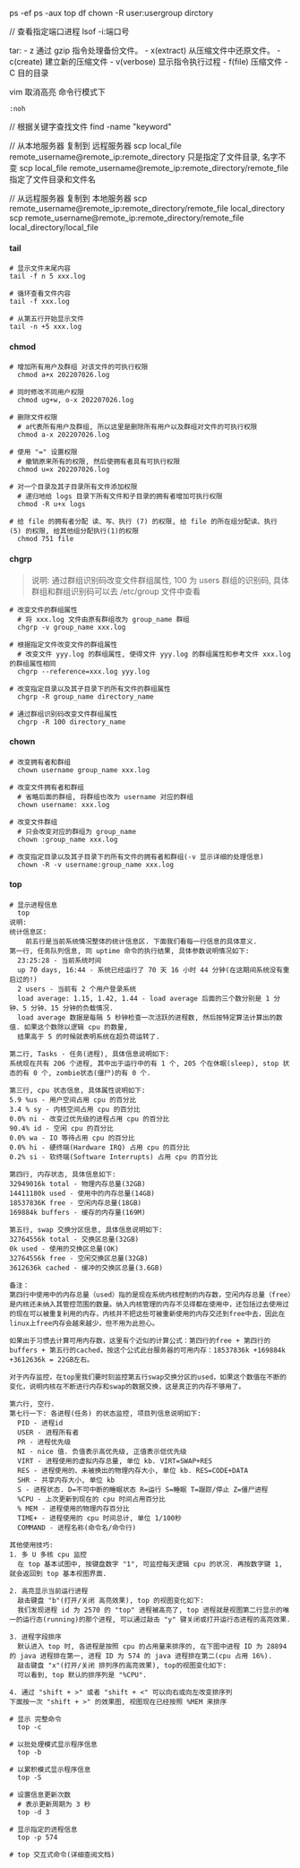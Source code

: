 ps -ef
ps -aux
top
df
chown -R user:usergroup dirctory

// 查看指定端口进程
lsof -i:端口号

tar:
    - z 通过 gzip 指令处理备份文件。
    - x(extract) 从压缩文件中还原文件。
    - c(create) 建立新的压缩文件
    - v(verbose) 显示指令执行过程
    - f(file) 压缩文件
    - C 目的目录



vim 取消高亮
命令行模式下
```shell
:noh
```

// 根据关键字查找文件
find <directory> -name "keyword"

// 从本地服务器 复制到 远程服务器
scp local_file remote_username@remote_ip:remote_directory 只是指定了文件目录, 名字不变
scp local_file remote_username@remote_ip:remote_directory/remote_file 指定了文件目录和文件名

// 从远程服务器 复制到 本地服务器
scp remote_username@remote_ip:remote_directory/remote_file local_directory
scp remote_username@remote_ip:remote_directory/remote_file local_directory/local_file

#### tail
```shell
# 显示文件末尾内容
tail -f n 5 xxx.log

# 循环查看文件内容
tail -f xxx.log

# 从第五行开始显示文件
tail -n +5 xxx.log
```


#### chmod
```shell
# 增加所有用户及群组 对该文件的可执行权限
  chmod a+x 202207026.log
  
# 同时修改不同用户权限
  chmod ug+w, o-x 202207026.log
  
# 删除文件权限
  # a代表所有用户及群组, 所以这里是删除所有用户以及群组对文件的可执行权限
  chmod a-x 202207026.log
  
# 使用 "=" 设置权限
  # 撤销原来所有的权限, 然后使拥有者具有可执行权限
  chmod u=x 202207026.log
  
# 对一个目录及其子目录所有文件添加权限
  # 递归地给 logs 目录下所有文件和子目录的拥有者增加可执行权限
  chmod -R u+x logs
  
# 给 file 的拥有者分配 读、写、执行 (7) 的权限, 给 file 的所在组分配读、执行 (5) 的权限, 给其他组分配执行(1)的权限
  chmod 751 file
```

#### chgrp
> 说明:
通过群组识别码改变文件群组属性, 100 为 users 群组的识别码, 具体群组和群组识别码可以去 /etc/group 文件中查看
```shell
# 改变文件的群组属性
  # 将 xxx.log 文件由原有群组改为 group_name 群组
  chgrp -v group_name xxx.log
  
# 根据指定文件改变文件的群组属性
  # 改变文件 yyy.log 的群组属性, 使得文件 yyy.log 的群组属性和参考文件 xxx.log 的群组属性相同
  chgrp --reference=xxx.log yyy.log
  
# 改变指定目录以及其子目录下的所有文件的群组属性
  chgrp -R group_name directory_name
  
# 通过群组识别码改变文件群组属性
  chgrp -R 100 directory_name
```

#### chown
```shell
# 改变拥有者和群组
  chown username group_name xxx.log
  
# 改变文件拥有者和群组
  # 省略后面的群组, 将群组也改为 username 对应的群组
  chown username: xxx.log
  
# 改变文件群组
  # 只会改变对应的群组为 group_name
  chown :group_name xxx.log
  
# 改变指定目录以及其子目录下的所有文件的拥有者和群组(-v 显示详细的处理信息)
  chown -R -v username:group_name xxx.log
```

#### top
```shell
# 显示进程信息
  top
说明:
统计信息区:
    前五行是当前系统情况整体的统计信息区. 下面我们看每一行信息的具体意义.
第一行, 任务队列信息, 同 uptime 命令的执行结果, 具体参数说明情况如下:
  23:25:28 - 当前系统时间
  up 70 days, 16:44 - 系统已经运行了 70 天 16 小时 44 分钟(在这期间系统没有重启过的!)
  2 users - 当前有 2 个用户登录系统
  load average: 1.15, 1.42, 1.44 - load average 后面的三个数分别是 1 分钟、5 分钟、15 分钟的负载情况.
  load average 数据是每隔 5 秒钟检查一次活跃的进程数, 然后按特定算法计算出的数值. 如果这个数除以逻辑 cpu 的数量,
  结果高于 5 的时候就表明系统在超负荷运转了.
 
第二行, Tasks - 任务(进程), 具体信息说明如下:
系统现在共有 206 个进程, 其中出于运行中的有 1 个, 205 个在休眠(sleep), stop 状态的有 0 个, zombie状态(僵尸)的有 0 个.

第三行, cpu 状态信息, 具体属性说明如下:
5.9 %us - 用户空间占用 cpu 的百分比
3.4 % sy - 内核空间占用 cpu 的百分比
0.0% ni - 改变过优先级的进程占用 cpu 的百分比
90.4% id - 空闲 cpu 的百分比
0.0% wa - IO 等待占用 cpu 的百分比
0.0% hi - 硬终端(Hardware IRQ) 占用 cpu 的百分比
0.2% si - 软终端(Software Interrupts) 占用 cpu 的百分比

第四行, 内存状态, 具体信息如下:
32949016k total - 物理内存总量(32GB)
14411180k used - 使用中的内存总量(14GB)
18537836K free - 空闲内存总量(18GB)
169884k buffers - 缓存的内存量(169M)

第五行, swap 交换分区信息, 具体信息说明如下:
32764556k total - 交换区总量(32GB)
0k used - 使用的交换区总量(OK)
32764556k free - 空闲交换区总量(32GB)
3612636k cached - 缓冲的交换区总量(3.6GB)

备注：
第四行中使用中的内存总量（used）指的是现在系统内核控制的内存数，空闲内存总量（free）是内核还未纳入其管控范围的数量。纳入内核管理的内存不见得都在使用中，还包括过去使用过的现在可以被重复利用的内存，内核并不把这些可被重新使用的内存交还到free中去，因此在linux上free内存会越来越少，但不用为此担心。

如果出于习惯去计算可用内存数，这里有个近似的计算公式：第四行的free + 第四行的buffers + 第五行的cached，按这个公式此台服务器的可用内存：18537836k +169884k +3612636k = 22GB左右。

对于内存监控，在top里我们要时刻监控第五行swap交换分区的used，如果这个数值在不断的变化，说明内核在不断进行内存和swap的数据交换，这是真正的内存不够用了。

第六行, 空行.
第七行一下: 各进程(任务) 的状态监控, 项目列信息说明如下:
  PID - 进程id
  USER - 进程所有者
  PR - 进程优先级
  NI - nice 值. 负值表示高优先级, 正值表示低优先级
  VIRT - 进程使用的虚拟内存总量, 单位 kb. VIRT=SWAP+RES
  RES - 进程使用的、未被换出的物理内存大小, 单位 kb. RES=CODE+DATA
  SHR - 共享内存大小, 单位 kb
  S - 进程状态. D=不可中断的睡眠状态 R=运行 S=睡眠 T=跟踪/停止 Z=僵尸进程
  %CPU - 上次更新到现在的 cpu 时间占用百分比
  % MEM - 进程使用的物理内存百分比
  TIME+ - 进程使用的 cpu 时间总计, 单位 1/100秒
  COMMAND - 进程名称(命令名/命令行)

其他使用技巧:
1. 多 U 多核 cpu 监控
  在 top 基本试图中, 按键盘数字 "1", 可监控每天逻辑 cpu 的状况. 再按数字键 1, 就会返回到 top 基本视图界面.
  
2. 高亮显示当前运行进程
  敲击键盘 "b"(打开/关闭 高亮效果), top 的视图变化如下:
  我们发现进程 id 为 2570 的 "top" 进程被高亮了, top 进程就是视图第二行显示的唯一的运行态(running)的那个进程, 可以通过敲击 "y" 键关闭或打开运行态进程的高亮效果.
  
3. 进程字段排序
  默认进入 top 时, 各进程是按照 cpu 的占用量来排序的, 在下图中进程 ID 为 28894 的 java 进程排在第一, 进程 ID 为 574 的 java 进程排在第二(cpu 占用 16%).
  敲击键盘 "x"(打开/关闭 排列序的高亮效果), top的视图变化如下:
  可以看到, top 默认的排序列是 "%CPU".
  
4. 通过 "shift + >" 或者 "shift + <" 可以向右或向左改变排序列
下面按一次 "shift + >" 的效果图, 视图现在已经按照 %MEM 来排序

# 显示 完整命令
  top -c

# 以批处理模式显示程序信息
  top -b
  
# 以累积模式显示程序信息
  top -S
 
# 设置信息更新次数
  # 表示更新周期为 3 秒
  top -d 3
  
# 显示指定的进程信息
  top -p 574
  
# top 交互式命令(详细查阅文档)
```

